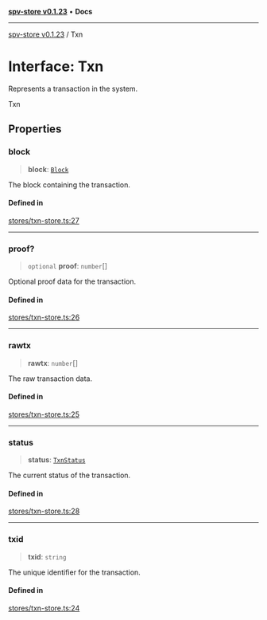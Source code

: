 [**spv-store v0.1.23**](../README.md) • **Docs**

***

[spv-store v0.1.23](../globals.md) / Txn

# Interface: Txn

Represents a transaction in the system.

 Txn

## Properties

### block

> **block**: [`Block`](../classes/Block.md)

The block containing the transaction.

#### Defined in

[stores/txn-store.ts:27](https://github.com/bitcoin-sv/spv-store/blob/63abe80bc44b9b9c7e00ccf1d6227aea5ee85646/src/stores/txn-store.ts#L27)

***

### proof?

> `optional` **proof**: `number`[]

Optional proof data for the transaction.

#### Defined in

[stores/txn-store.ts:26](https://github.com/bitcoin-sv/spv-store/blob/63abe80bc44b9b9c7e00ccf1d6227aea5ee85646/src/stores/txn-store.ts#L26)

***

### rawtx

> **rawtx**: `number`[]

The raw transaction data.

#### Defined in

[stores/txn-store.ts:25](https://github.com/bitcoin-sv/spv-store/blob/63abe80bc44b9b9c7e00ccf1d6227aea5ee85646/src/stores/txn-store.ts#L25)

***

### status

> **status**: [`TxnStatus`](../enumerations/TxnStatus.md)

The current status of the transaction.

#### Defined in

[stores/txn-store.ts:28](https://github.com/bitcoin-sv/spv-store/blob/63abe80bc44b9b9c7e00ccf1d6227aea5ee85646/src/stores/txn-store.ts#L28)

***

### txid

> **txid**: `string`

The unique identifier for the transaction.

#### Defined in

[stores/txn-store.ts:24](https://github.com/bitcoin-sv/spv-store/blob/63abe80bc44b9b9c7e00ccf1d6227aea5ee85646/src/stores/txn-store.ts#L24)

